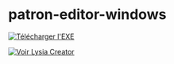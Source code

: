 # patron-editor-windows

[![Télécharger l'EXE](https://img.shields.io/badge/T%C3%A9l%C3%A9charger-.exe-blue?style=for-the-badge&logo=windows)](https://github.com/tariteur/patron-editor-windows/releases/download/v1.0.2/PatronEditor-Setup-1.0.2.exe)

[![Voir Lysia Creator](https://img.shields.io/badge/Visiter-Lysia%20Editor-blue?style=for-the-badge&logo=github)](https://github.com/tariteur/patron-creator-windows)
